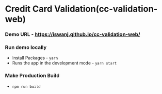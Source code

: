 # Credit Card Validation(cc-validation-web)

### Demo URL - https://iswanj.github.io/cc-validation-web/

### Run demo locally
* Install Packages - `yarn`
* Runs the app in the development mode - `yarn start`


### Make Production Build
* `npm run build`